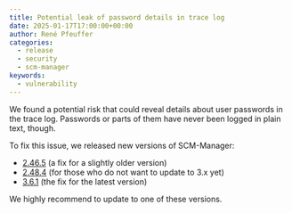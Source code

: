 ```yaml
---
title: Potential leak of password details in trace log
date: 2025-01-17T17:00:00+00:00
author: René Pfeuffer
categories:
  - release
  - security
  - scm-manager
keywords:
  - vulnerability
---
```

We found a potential risk that could reveal details about user passwords in the trace log.
Passwords or parts of them have never been logged in plain text, though.

To fix this issue, we released new versions of SCM-Manager:

- [2.46.5](https://scm-manager.org/download/2.46.5) (a fix for a slightly older version)
- [2.48.4](https://scm-manager.org/download/2.48.4) (for those who do not want to update to 3.x yet)
- [3.6.1](https://scm-manager.org/download/3.6.1) (the fix for the latest version)

We highly recommend to update to one of these versions.
